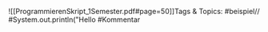 
![[ProgrammierenSkript_1Semester.pdf#page=50]]Tags & Topics:
   #beispiel//
   #System.out.println("Hello
   #Kommentar